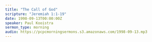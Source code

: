 ```yaml
---
title: "The Call of God"
scripture: "Jeremiah 1:1-19"
date: 1998-09-13T00:00:00Z
speaker: Paul Kooistra
sermon_type: morning
audio: https://pcpcmorningsermons.s3.amazonaws.com/1998-09-13.mp3 
---
```



